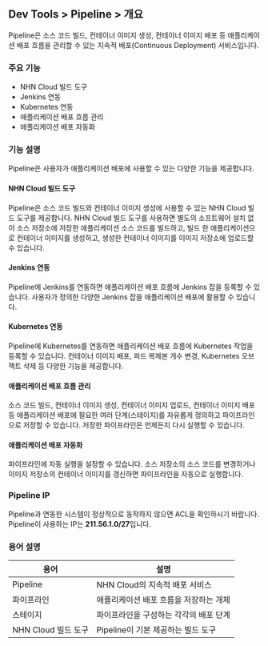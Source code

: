 ## Dev Tools > Pipeline > 개요
Pipeline은 소스 코드 빌드, 컨테이너 이미지 생성, 컨테이너 이미지 배포 등 애플리케이션 배포 흐름을 관리할 수 있는 지속적 배포(Continuous Deployment) 서비스입니다.

### 주요 기능
* NHN Cloud 빌드 도구
* Jenkins 연동
* Kubernetes 연동
* 애플리케이션 배포 흐름 관리
* 애플리케이션 배포 자동화

### 기능 설명
Pipeline은 사용자가 애플리케이션 배포에 사용할 수 있는 다양한 기능을 제공합니다.

#### NHN Cloud 빌드 도구
Pipeline은 소스 코드 빌드와 컨테이너 이미지 생성에 사용할 수 있는 NHN Cloud 빌드 도구를 제공합니다. NHN Cloud 빌드 도구를 사용하면 별도의 소프트웨어 설치 없이 소스 저장소에 저장한 애플리케이션 소스 코드를 빌드하고, 빌드 한 애플리케이션으로 컨테이너 이미지를 생성하고, 생성한 컨테이너 이미지를 이미지 저장소에 업로드할 수 있습니다.

#### Jenkins 연동

Pipeline에 Jenkins를 연동하면 애플리케이션 배포 흐름에 Jenkins 잡을 등록할 수 있습니다. 사용자가 정의한 다양한 Jenkins 잡을 애플리케이션 배포에 활용할 수 있습니다.

#### Kubernetes 연동

Pipeline에 Kubernetes를 연동하면 애플리케이션 배포 흐름에 Kubernetes 작업을 등록할 수 있습니다. 컨테이너 이미지 배포, 파드 복제본 개수 변경, Kubernetes 오브젝트 삭제 등 다양한 기능을 제공합니다.

#### 애플리케이션 배포 흐름 관리

소스 코드 빌드, 컨테이너 이미지 생성, 컨테이너 이미지 업로드, 컨테이너 이미지 배포 등 애플리케이션 배포에 필요한 여러 단계(스테이지)를 자유롭게 정의하고 파이프라인으로 저장할 수 있습니다. 저장한 파이프라인은 언제든지 다시 실행할 수 있습니다.

#### 애플리케이션 배포 자동화

파이프라인에 자동 실행을 설정할 수 있습니다. 소스 저장소의 소스 코드를 변경하거나 이미지 저장소의 컨테이너 이미지를 갱신하면 파이프라인을 자동으로 실행합니다.

### Pipeline IP
Pipeline과 연동한 시스템이 정상적으로 동작하지 않으면 ACL을 확인하시기 바랍니다. Pipeline이 사용하는 IP는 **211.56.1.0/27**입니다.

### 용어 설명
| 용어 | 설명 |
|---|---|
| Pipeline | NHN Cloud의 지속적 배포 서비스 |
| 파이프라인 | 애플리케이션 배포 흐름을 저장하는 개체 |
| 스테이지 | 파이프라인을 구성하는 각각의 배포 단계 |
| NHN Cloud 빌드 도구 | Pipeline이 기본 제공하는 빌드 도구 |

